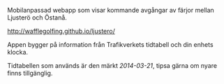 Mobilanpassad webapp som visar kommande avgångar av färjor mellan Ljusterö och Östanå.

http://wafflegolfing.github.io/ljustero/

Appen bygger på information från Trafikverkets tidtabell och din enhets klocka.

Tidtabellen som används är den märkt *2014-03-21*, tipsa gärna om nyare finns tillgänglig.
